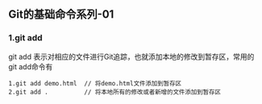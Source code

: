 ## Git的基础命令系列-01

### 1.git add
git add 表示对相应的文件进行Git追踪，也就添加本地的修改到暂存区，常用的git add命令有</br>
```
1.git add demo.html  // 将demo.html文件添加到暂存区
2.git add . 		 // 将本地所有的修改或者新增的文件添加到暂存区
```
